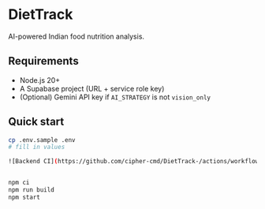 # DietTrack

AI-powered Indian food nutrition analysis.

## Requirements

- Node.js 20+
- A Supabase project (URL + service role key)
- (Optional) Gemini API key if `AI_STRATEGY` is not `vision_only`

## Quick start

```bash
cp .env.sample .env
# fill in values

![Backend CI](https://github.com/cipher-cmd/DietTrack-/actions/workflows/ci.yml/badge.svg)


npm ci
npm run build
npm start
```

